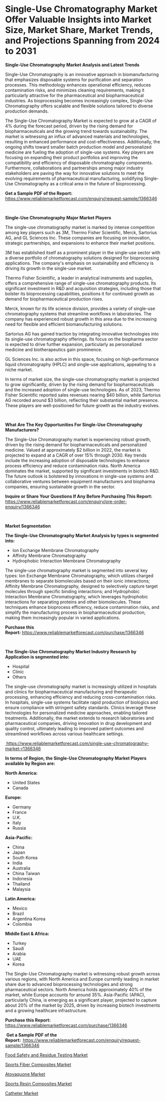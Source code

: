 <p><h1>Single-Use Chromatography Market Offer Valuable Insights into Market Size, Market Share, Market Trends, and Projections Spanning from 2024 to 2031</h1></p><p><strong>Single-Use Chromatography Market Analysis and Latest Trends</strong></p>
<p><p>Single-Use Chromatography is an innovative approach in biomanufacturing that emphasizes disposable systems for purification and separation processes. This methodology enhances operational efficiency, reduces contamination risks, and minimizes cleaning requirements, making it particularly attractive for the pharmaceutical and biopharmaceutical industries. As bioprocessing becomes increasingly complex, Single-Use Chromatography offers scalable and flexible solutions tailored to diverse production demands.</p><p>The Single-Use Chromatography Market is expected to grow at a CAGR of 4% during the forecast period, driven by the rising demand for biopharmaceuticals and the growing trend towards sustainability. The market is witnessing an influx of advanced materials and technologies, resulting in enhanced performance and cost-effectiveness. Additionally, the ongoing shifts toward smaller batch production model and personalized medicine are fueling the adoption of single-use systems. Key players are focusing on expanding their product portfolios and improving the compatibility and efficiency of disposable chromatography components. Furthermore, collaborations and partnerships among major industry stakeholders are paving the way for innovative solutions to meet the evolving requirements of pharmaceutical manufacturing, solidifying Single-Use Chromatography as a critical area in the future of bioprocessing.</p></p>
<p><strong>Get a Sample PDF of the Report:&nbsp;</strong> <a href="https://www.reliablemarketforecast.com/enquiry/request-sample/1366346">https://www.reliablemarketforecast.com/enquiry/request-sample/1366346</a></p>
<p>&nbsp;</p>
<p><strong>Single-Use Chromatography Major Market Players</strong></p>
<p><p>The single-use chromatography market is marked by intense competition among key players such as 3M, Thermo Fisher Scientific, Merck, Sartorius AG, and GL Sciences Inc. These companies are focusing on innovation, strategic partnerships, and expansions to enhance their market positions.</p><p>3M has established itself as a prominent player in the single-use sector with a diverse portfolio of chromatography solutions designed for bioprocessing applications. The company's emphasis on sustainability and efficiency is driving its growth in the single-use market.</p><p>Thermo Fisher Scientific, a leader in analytical instruments and supplies, offers a comprehensive range of single-use chromatography products. Its significant investment in R&D and acquisition strategies, including those that bolster its bioprocessing capabilities, positions it for continued growth as demand for biopharmaceutical production rises.</p><p>Merck, known for its life science division, provides a variety of single-use chromatography systems that streamline workflows in laboratories. The company has experienced robust growth in this area due to the increasing need for flexible and efficient biomanufacturing solutions.</p><p>Sartorius AG has gained traction by integrating innovative technologies into its single-use chromatography offerings. Its focus on the biopharma sector is expected to drive further expansion, particularly as personalized medicine and biotherapeutics gain prominence.</p><p>GL Sciences Inc. is also active in this space, focusing on high-performance liquid chromatography (HPLC) and single-use applications, appealing to a niche market.</p><p>In terms of market size, the single-use chromatography market is projected to grow significantly, driven by the rising demand for biopharmaceuticals and the increased adoption of single-use technologies. As of 2023, Thermo Fisher Scientific reported sales revenues nearing $40 billion, while Sartorius AG recorded around $3 billion, reflecting their substantial market presence. These players are well-positioned for future growth as the industry evolves.</p></p>
<p>&nbsp;</p>
<p><strong>What Are The Key Opportunities For Single-Use Chromatography Manufacturers?</strong></p>
<p><p>The Single-Use Chromatography market is experiencing robust growth, driven by the rising demand for biopharmaceuticals and personalized medicine. Valued at approximately $2 billion in 2022, the market is projected to expand at a CAGR of over 15% through 2030. Key trends include the increasing adoption of disposable technologies to enhance process efficiency and reduce contamination risks. North America dominates the market, supported by significant investments in biotech R&D. The future outlook is bolstered by innovations in single-use systems and collaborative ventures between equipment manufacturers and biopharma companies, ensuring sustainable growth in the sector.</p></p>
<p><strong>Inquire or Share Your Questions If Any Before Purchasing This Report:</strong> <a href="https://www.reliablemarketforecast.com/enquiry/pre-order-enquiry/1366346">https://www.reliablemarketforecast.com/enquiry/pre-order-enquiry/1366346</a></p>
<p>&nbsp;</p>
<p><strong>Market Segmentation</strong></p>
<p><strong>The Single-Use Chromatography Market Analysis by types is segmented into:</strong></p>
<p><ul><li>Ion Exchange Membrane Chromatography</li><li>Affinity Membrane Chromatography</li><li>Hydrophobic Interaction Membrane Chromatography</li></ul></p>
<p><p>The single-use chromatography market is segmented into several key types: Ion Exchange Membrane Chromatography, which utilizes charged membranes to separate biomolecules based on their ionic interactions; Affinity Membrane Chromatography, designed to selectively capture target molecules through specific binding interactions; and Hydrophobic Interaction Membrane Chromatography, which leverages hydrophobic interactions for separating proteins and other biomolecules. These techniques enhance bioprocess efficiency, reduce contamination risks, and simplify the manufacturing process in biopharmaceutical production, making them increasingly popular in varied applications.</p></p>
<p><strong>Purchase this Report:&nbsp;</strong><a href="https://www.reliablemarketforecast.com/purchase/1366346">https://www.reliablemarketforecast.com/purchase/1366346</a></p>
<p>&nbsp;</p>
<p><strong>The Single-Use Chromatography Market Industry Research by Application is segmented into:</strong></p>
<p><ul><li>Hospital</li><li>Clinic</li><li>Others</li></ul></p>
<p><p>The single-use chromatography market is increasingly utilized in hospitals and clinics for biopharmaceutical manufacturing and therapeutic processing, enhancing efficiency and reducing cross-contamination risks. In hospitals, single-use systems facilitate rapid production of biologics and ensure compliance with stringent safety standards. Clinics leverage these technologies for personalized medicine approaches, enabling tailored treatments. Additionally, the market extends to research laboratories and pharmaceutical companies, driving innovation in drug development and quality control, ultimately leading to improved patient outcomes and streamlined workflows across various healthcare settings.</p></p>
<p><a href="https://www.reliablemarketforecast.com/single-use-chromatography-market-r1366346">&nbsp;https://www.reliablemarketforecast.com/single-use-chromatography-market-r1366346</a></p>
<p><strong>In terms of Region, the Single-Use Chromatography Market Players available by Region are:</strong></p>
<p>
    <p> <strong> North America: </strong>
        <ul>
            <li>United States</li>
            <li>Canada</li>
        </ul>
        </p> 
    <p> <strong> Europe: </strong>
        <ul>
            <li>Germany</li>
            <li>France</li>
            <li>U.K.</li>
            <li>Italy</li>
            <li>Russia</li>
        </ul>
        </p> 
    <p> <strong> Asia-Pacific: </strong>
        <ul>
            <li>China</li>
            <li>Japan</li>
            <li>South Korea</li>
            <li>India</li>
            <li>Australia</li>
            <li>China Taiwan</li>
            <li>Indonesia</li>
            <li>Thailand</li>
            <li>Malaysia</li>
        </ul>
        </p> 
    <p> <strong> Latin America: </strong>
        <ul>
            <li>Mexico</li>
            <li>Brazil</li>
            <li>Argentina Korea</li>
            <li>Colombia</li>
        </ul>
        </p> 
    <p> <strong> Middle East & Africa: </strong>
        <ul>
            <li>Turkey</li>
            <li>Saudi</li>
            <li>Arabia</li>
            <li>UAE</li>
            <li>Korea</li>
        </ul>
    </p>
    </p>
<p><p>The Single-Use Chromatography market is witnessing robust growth across various regions, with North America and Europe currently leading in market share due to advanced bioprocessing technologies and strong pharmaceutical sectors. North America holds approximately 40% of the market, while Europe accounts for around 35%. Asia-Pacific (APAC), particularly China, is emerging as a significant player, projected to capture about 20% of the market by 2025, driven by increasing biotech investments and a growing healthcare infrastructure.</p></p>
<p><strong>Purchase this Report: </strong><a href="https://www.reliablemarketforecast.com/purchase/1366346">https://www.reliablemarketforecast.com/purchase/1366346</a></p>
<p>&nbsp;<strong>Get a Sample PDF of the Report:&nbsp;&nbsp;</strong><a href="https://www.reliablemarketforecast.com/enquiry/request-sample/1366346">https://www.reliablemarketforecast.com/enquiry/request-sample/1366346</a></p>
<p><strong></strong></p>
<p><p><a href="https://github.com/CliffMedina6/Market-Research-Report-List-6/blob/main/food-safety-and-residue-testing-market.md">Food Safety and Residue Testing Market</a></p><p><a href="https://issuu.com/reportprime-2/docs/sports-fiber-composites-market-size_ccd40ff03ccbe2">Sports Fiber Composites Market</a></p><p><a href="https://www.linkedin.com/pulse/global-atovaquone-market-trends-forecasts-strategic-analysis-gamfe?trackingId=iQaHzVvuQ1iajCeQ9WvUPQ%3D%3D">Atovaquone Market</a></p><p><a href="https://issuu.com/reportprime-2/docs/sports-resin-composites-market-size_fd9ea250fb9bc9">Sports Resin Composites Market</a></p><p><a href="https://www.linkedin.com/pulse/market-forecasting-change-global-catheter-dynamics-future-trends-2zvsc?trackingId=XdIOxG%2FJSpaXowGCmVKsnQ%3D%3D">Catheter Market</a></p></p>